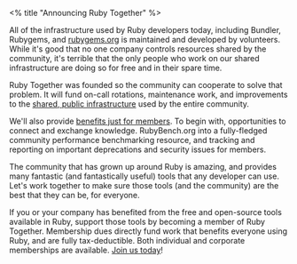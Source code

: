 <% title "Announcing Ruby Together" %>

All of the infrastructure used by Ruby developers today, including Bundler, Rubygems, and [rubygems.org]() is maintained and developed by volunteers.  While it's good that no one company controls resources shared by the community, it's terrible that the only people who work on our shared infrastructure are doing so for free and in their spare time.

Ruby Together was founded so the community can cooperate to solve that problem. It will fund on-call rotations, maintenance work, and improvements to the [shared, public infrastructure][projects] used by the entire community.

We'll also provide [benefits just for members][benefits]. To begin with, opportunities to connect and exchange knowledge.  RubyBench.org into a fully-fledged community performance benchmarking resource, and tracking and reporting on important deprecations and security issues for members.

The community that has grown up around Ruby is amazing, and provides many fantastic (and fantastically useful) tools that any developer can use. Let's work together to make sure those tools (and the community) are the best that they can be, for everyone.

If you or your company has benefited from the free and open-source tools available in Ruby, support those tools by becoming a member of Ruby Together. Membership dues directly fund work that benefits everyone using Ruby, and are fully tax-deductible. Both individual and corporate memberships are available. [Join us today][join]!

[projects]: <%= projects_path %>
[benefits]: <%= benefits_path %>
[join]: <%= join_path %>